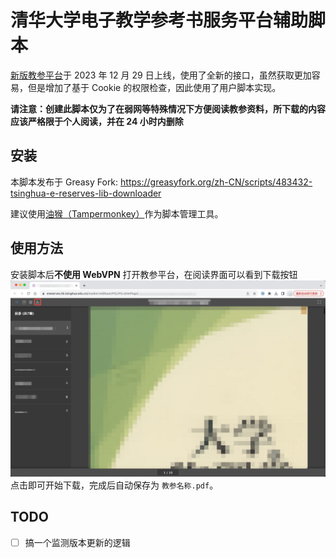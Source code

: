 # 清华大学电子教学参考书服务平台辅助脚本
[新版教参平台](https://mp.weixin.qq.com/s/JPOSwF-RR15ZnMBIanKC6A)于 2023 年 12 月 29 日上线，使用了全新的接口，虽然获取更加容易，但是增加了基于 Cookie 的权限检查，因此使用了用户脚本实现。

**请注意：创建此脚本仅为了在弱网等特殊情况下方便阅读教参资料，所下载的内容应该严格限于个人阅读，并在 24 小时内删除**

## 安装
本脚本发布于 Greasy Fork: <https://greasyfork.org/zh-CN/scripts/483432-tsinghua-e-reserves-lib-downloader>

建议使用[油猴（Tampermonkey）](https://github.com/Tampermonkey/tampermonkey)作为脚本管理工具。

## 使用方法
安装脚本后**不使用 WebVPN** 打开教参平台，在阅读界面可以看到下载按钮
![](./usage.jpg)
点击即可开始下载，完成后自动保存为 `教参名称.pdf`。

## TODO
- [ ] 搞一个监测版本更新的逻辑